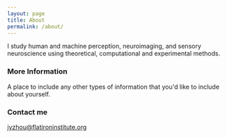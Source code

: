 ```yaml
---
layout: page
title: About
permalink: /about/
---
```


I study human and machine perception, neuroimaging, and sensory neuroscience using theoretical, computational and experimental methods.

### More Information

A place to include any other types of information that you'd like to include about yourself.

### Contact me

[jyzhou@flatironinstitute.org](mailto:jyzhou@flatironinstitute.org)
